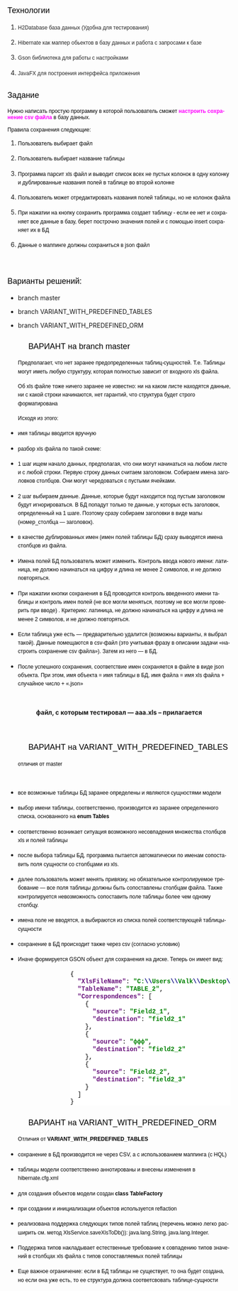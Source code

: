 
<HTML>

<BODY LANG="ru-RU" LINK="#000080" VLINK="#800000" DIR="LTR">
<H2 CLASS="western" STYLE="font-style: normal; font-weight: normal"><FONT COLOR="#000000"><FONT FACE="Arial"><FONT SIZE=4><SPAN STYLE="background: transparent">Технологии</SPAN></FONT></FONT></FONT></H2>
<OL>
	<LI><P STYLE="margin-bottom: 0cm; font-style: normal; font-weight: normal; line-height: 138%; orphans: 1">
	<FONT COLOR="#222222"><FONT FACE="Arial"><FONT SIZE=2 STYLE="font-size: 9pt">H2Database
	база данных (Удобна для тестирования) </FONT></FONT></FONT>
	</P>
	<LI><P STYLE="margin-bottom: 0cm; font-style: normal; font-weight: normal; line-height: 138%; orphans: 1">
	<FONT COLOR="#222222"><FONT FACE="Arial"><FONT SIZE=2 STYLE="font-size: 9pt">Hibernate
	как маппер обьектов в базу данных и работа с запросами к базе</FONT></FONT></FONT></P>
	<LI><P STYLE="margin-bottom: 0cm; font-style: normal; font-weight: normal; line-height: 138%; orphans: 1">
	<FONT COLOR="#222222"><FONT FACE="Arial"><FONT SIZE=2 STYLE="font-size: 9pt">Gson
	библиотека для работы с настройками</FONT></FONT></FONT></P>
	<LI><P STYLE="margin-bottom: 0cm; font-style: normal; font-weight: normal; line-height: 138%; orphans: 1">
	<FONT COLOR="#222222"><FONT FACE="Arial"><FONT SIZE=2 STYLE="font-size: 9pt">JavaFX
	для построения интерфейса приложения </FONT></FONT></FONT>
	</P>
</OL>
<H2 CLASS="western" STYLE="font-style: normal; font-weight: normal; orphans: 1">
<FONT COLOR="#000000"><FONT FACE="Arial"><FONT SIZE=4><SPAN STYLE="background: transparent">Задание</SPAN></FONT></FONT></FONT></H2>
<P STYLE="font-style: normal; font-weight: normal; orphans: 1"><FONT COLOR="#000000"><FONT FACE="Arial"><FONT SIZE=2 STYLE="font-size: 9pt"><SPAN STYLE="background: transparent">Нужно
написать простую программу в которой пользователь сможет <FONT COLOR="#ff00ff"><B>настроить
сохранение csv файла</B></FONT> в базу данных. </SPAN></FONT></FONT></FONT>
</P>
<P STYLE="font-style: normal; font-weight: normal; orphans: 1"><FONT COLOR="#000000"><FONT FACE="Arial"><FONT SIZE=2 STYLE="font-size: 9pt"><SPAN STYLE="background: transparent">Правила
сохранения следующие: </SPAN></FONT></FONT></FONT>
</P>
<OL>
	<LI><P STYLE="margin-bottom: 0cm; background: transparent; font-style: normal; font-weight: normal; line-height: 138%; orphans: 1">
	<FONT COLOR="#000000"><FONT FACE="Arial"><FONT SIZE=2 STYLE="font-size: 9pt"><SPAN STYLE="background: transparent">Пользователь
	выбирает файл</SPAN></FONT></FONT></FONT></P>
	<LI><P STYLE="margin-bottom: 0cm; background: transparent; font-style: normal; font-weight: normal; line-height: 138%; orphans: 1">
	<FONT COLOR="#000000"><FONT FACE="Arial"><FONT SIZE=2 STYLE="font-size: 9pt"><SPAN STYLE="background: transparent">Пользователь
	выбирает название таблицы </SPAN></FONT></FONT></FONT>
	</P>
	<LI><P STYLE="margin-bottom: 0cm; background: transparent; font-style: normal; font-weight: normal; line-height: 138%; orphans: 1">
	<FONT COLOR="#000000"><FONT FACE="Arial"><FONT SIZE=2 STYLE="font-size: 9pt"><SPAN STYLE="background: transparent">Программа
	парсит xls файл и выводит список всех не пустых колонок в одну
	колонку и дублированные названия полей в таблице во второй колонке </SPAN></FONT></FONT></FONT>
	</P>
	<LI><P STYLE="margin-bottom: 0cm; background: transparent; font-style: normal; font-weight: normal; line-height: 138%; orphans: 1">
	<FONT COLOR="#000000"><FONT FACE="Arial"><FONT SIZE=2 STYLE="font-size: 9pt"><SPAN STYLE="background: transparent">Пользователь
	может отредактировать названия полей таблицы, но не колонок файла</SPAN></FONT></FONT></FONT></P>
	<LI><P STYLE="margin-bottom: 0cm; background: transparent; font-style: normal; font-weight: normal; line-height: 138%; orphans: 1">
	<FONT COLOR="#000000"><FONT FACE="Arial"><FONT SIZE=2 STYLE="font-size: 9pt"><SPAN STYLE="background: transparent">При
	нажатии на кнопку сохранить программа создает таблицу - если ее нет
	и сохраняет все данные в базу, берет построчно значения полей и с
	помощью insert сохраняет их в БД</SPAN></FONT></FONT></FONT></P>
	<LI><P STYLE="margin-bottom: 0cm; background: transparent; font-style: normal; font-weight: normal; line-height: 138%; orphans: 1">
	<FONT COLOR="#000000"><FONT FACE="Arial"><FONT SIZE=2 STYLE="font-size: 9pt"><SPAN STYLE="background: transparent">Данные
	о маппинге должны сохраниться в json файл</SPAN></FONT></FONT></FONT></P>
</OL>
<P STYLE="margin-bottom: 0cm"><BR>
</P>
<H2 CLASS="western" STYLE="font-style: normal; font-weight: normal; orphans: 1">
<FONT COLOR="#000000"><FONT FACE="Arial"><FONT SIZE=4><SPAN STYLE="background: transparent">Варианты
решений:</SPAN></FONT></FONT></FONT></H2>
<UL>
	<LI><P STYLE="margin-bottom: 0cm"><SPAN LANG="en-US">branch</SPAN>
	<SPAN LANG="en-US">master</SPAN></P>
	<LI><P STYLE="margin-bottom: 0cm"><SPAN LANG="en-US">branch
	VARIANT_WITH_PREDEFINED_TABLES</SPAN> 
	</P>
	<LI><P STYLE="margin-bottom: 0cm"><SPAN LANG="en-US">branch
	VARIANT_WITH_PREDEFINED_ORM</SPAN> 
	</P>
</UL>
<H2 CLASS="western" STYLE="margin-left: 1.25cm; font-style: normal; font-weight: normal; orphans: 1">
<FONT COLOR="#000000"><FONT FACE="Arial"><FONT SIZE=4><SPAN STYLE="background: transparent"><SPAN LANG="ru-RU">ВАРИАНТ
на </SPAN><SPAN LANG="en-US">branch</SPAN> <SPAN LANG="en-US">master</SPAN></SPAN></FONT></FONT></FONT></H2>
<OL START=6>
	<P STYLE="margin-bottom: 0cm; background: transparent; font-style: normal; font-weight: normal; line-height: 138%; orphans: 1">
	<FONT COLOR="#000000"><FONT FACE="Arial"><FONT SIZE=2 STYLE="font-size: 9pt"><SPAN STYLE="background: transparent">Предполагает,
	что нет заранее предопределенных таблиц-сущностей. Т.е. Таблицы
	могут иметь любую структуру, которая полностью зависит от входного
	<SPAN LANG="en-US">xls </SPAN><SPAN LANG="ru-RU">файла. </SPAN></SPAN></FONT></FONT></FONT>
	</P>
	<P STYLE="margin-bottom: 0cm; background: transparent; font-style: normal; font-weight: normal; line-height: 138%; orphans: 1">
	<FONT COLOR="#000000"><FONT FACE="Arial"><FONT SIZE=2 STYLE="font-size: 9pt"><SPAN STYLE="background: transparent"><SPAN LANG="ru-RU">Об
	</SPAN><SPAN LANG="en-US">xls </SPAN><SPAN LANG="ru-RU">файле тоже
	ничего заранее не известно: ни на каком листе находятся данные, ни с
	какой строки начинаются, нет гарантий, что структура будет строго
	форматирована</SPAN></SPAN></FONT></FONT></FONT></P>
	<P STYLE="margin-bottom: 0cm; background: transparent; font-style: normal; font-weight: normal; line-height: 138%; orphans: 1">
	<FONT COLOR="#000000"><FONT FACE="Arial"><FONT SIZE=2 STYLE="font-size: 9pt"><SPAN STYLE="background: transparent">Исходя
	из этого:</SPAN></FONT></FONT></FONT></P>
</OL>
<UL>
	<LI><P STYLE="margin-bottom: 0cm; background: transparent; font-style: normal; font-weight: normal; line-height: 138%; orphans: 1">
	<FONT COLOR="#000000"><FONT FACE="Arial"><FONT SIZE=2 STYLE="font-size: 9pt"><SPAN STYLE="background: transparent">имя
	таблицы вводится вручную</SPAN></FONT></FONT></FONT></P>
	<LI><P STYLE="margin-bottom: 0cm; background: transparent; font-style: normal; font-weight: normal; line-height: 138%; orphans: 1">
	<FONT COLOR="#000000"><FONT FACE="Arial"><FONT SIZE=2 STYLE="font-size: 9pt"><SPAN STYLE="background: transparent"><SPAN LANG="ru-RU">разбор
	</SPAN><SPAN LANG="en-US">xls </SPAN><SPAN LANG="ru-RU">файла по
	такой схеме: </SPAN></SPAN></FONT></FONT></FONT>
	</P>
	<LI><P STYLE="margin-bottom: 0cm; background: transparent; font-style: normal; font-weight: normal; line-height: 138%; orphans: 1">
	<FONT COLOR="#000000"><FONT FACE="Arial"><FONT SIZE=2 STYLE="font-size: 9pt"><SPAN STYLE="background: transparent">1
	шаг ищем начало данных, предполагая, что они могут начинаться на
	любом листе и с любой строки. Первую строку данных считаем
	заголовком. Собираем имена заголовков столбцов. Они могут
	чередоваться с пустыми ячейками. </SPAN></FONT></FONT></FONT>
	</P>
	<LI><P STYLE="margin-bottom: 0cm; background: transparent; font-style: normal; font-weight: normal; line-height: 138%; orphans: 1">
	<FONT COLOR="#000000"><FONT FACE="Arial"><FONT SIZE=2 STYLE="font-size: 9pt"><SPAN STYLE="background: transparent">2
	шаг выбираем данные. Данные, которые будут находится под пустым
	заголовком будут игнорироваться. В БД попадут только те данные, у
	которых есть заголовок, определенный на 1 шаге. Поэтому сразу
	собираем заголовки в виде мапы (номер_столбца &mdash; заголовок).</SPAN></FONT></FONT></FONT></P>
	<LI><P STYLE="margin-bottom: 0cm; background: transparent; font-style: normal; font-weight: normal; line-height: 138%; orphans: 1">
	<FONT COLOR="#000000"><FONT FACE="Arial"><FONT SIZE=2 STYLE="font-size: 9pt"><SPAN STYLE="background: transparent">в
	качестве дублированных имен (имен полей таблицы БД) сразу выводятся
	имена столбцов из файла. </SPAN></FONT></FONT></FONT>
	</P>
	<LI><P STYLE="margin-bottom: 0cm; background: transparent; font-style: normal; font-weight: normal; line-height: 138%; orphans: 1">
	<FONT COLOR="#000000"><FONT FACE="Arial"><FONT SIZE=2 STYLE="font-size: 9pt"><SPAN STYLE="background: transparent">Имена
	полей БД пользователь может изменить. Контроль ввода нового имени:
	латиница, не должно начинаться на цифру и длина не менее 2 символов,
	и не должно повторяться. </SPAN></FONT></FONT></FONT>
	</P>
	<LI><P STYLE="margin-bottom: 0cm; background: transparent; font-style: normal; font-weight: normal; line-height: 138%; orphans: 1">
	<FONT COLOR="#000000"><FONT FACE="Arial"><FONT SIZE=2 STYLE="font-size: 9pt"><SPAN STYLE="background: transparent">При
	нажатии кнопки сохранения в БД проводится контроль введенного имени
	таблицы и контроль имен полей (не все могли меняться, поэтому не все
	могли проверить при вводе) . Критерию: латиница, не должно
	начинаться на цифру и длина не менее 2 символов, и не должно
	повторяться. </SPAN></FONT></FONT></FONT>
	</P>
	<LI><P STYLE="margin-bottom: 0cm; background: transparent; font-style: normal; font-weight: normal; line-height: 138%; orphans: 1">
	<FONT COLOR="#000000"><FONT FACE="Arial"><FONT SIZE=2 STYLE="font-size: 9pt"><SPAN STYLE="background: transparent">Если
	таблица уже есть &mdash; предварительно удалится (возможны варианты,
	я выбрал такой). Данные помещаются в csv-файл (это учитывая фразу в
	описании задачи &laquo;настроить сохранение csv файла&raquo;). Затем
	из него &mdash; в БД.</SPAN></FONT></FONT></FONT></P>
	<LI><P STYLE="margin-bottom: 0cm; background: transparent; font-style: normal; font-weight: normal; line-height: 138%; orphans: 1">
	<FONT COLOR="#000000"><FONT FACE="Arial"><FONT SIZE=2 STYLE="font-size: 9pt"><SPAN STYLE="background: transparent">После
	успешного сохранения, соответствие имен сохраняется в файле в виде
	json объекта. При этом, имя объекта = имя таблицы в БД, имя файла =
	имя xls файла + случайное число + &laquo;.json&raquo;</SPAN></FONT></FONT></FONT></P>
</UL>
<P STYLE="margin-bottom: 0cm"><BR>
</P>
<P ALIGN=CENTER STYLE="margin-bottom: 0cm"><B>файл, с которым
тестировал &mdash; <SPAN LANG="en-US">aaa.xls &ndash; </SPAN><SPAN LANG="ru-RU">прилагается</SPAN></B></P>
<P ALIGN=CENTER STYLE="margin-bottom: 0cm"><BR>
</P>
<H2 CLASS="western" STYLE="margin-left: 1.25cm; font-style: normal; font-weight: normal; orphans: 1">
<FONT COLOR="#000000"><FONT FACE="Arial"><FONT SIZE=4><SPAN STYLE="background: transparent"><SPAN LANG="ru-RU">ВАРИАНТ
на </SPAN><SPAN LANG="en-US">VARIANT_WITH_PREDEFINED_TABLES</SPAN> </SPAN></FONT></FONT></FONT>
</H2>
<OL START=6>
	<P STYLE="margin-bottom: 0cm; background: transparent; font-style: normal; font-weight: normal; line-height: 138%; orphans: 1">
	<FONT COLOR="#000000"><FONT FACE="Arial"><FONT SIZE=2 STYLE="font-size: 9pt"><SPAN STYLE="background: transparent">отличия
	от master</SPAN></FONT></FONT></FONT></P>
</OL>
<P ALIGN=CENTER STYLE="margin-bottom: 0cm"><BR>
</P>
<UL>
	<LI><P STYLE="margin-bottom: 0cm; background: transparent; font-style: normal; font-weight: normal; line-height: 138%; orphans: 1">
	<FONT COLOR="#000000"><FONT FACE="Arial"><FONT SIZE=2 STYLE="font-size: 9pt"><SPAN STYLE="background: transparent">все
	возможные таблицы БД заранее определены и являются сущностями модели</SPAN></FONT></FONT></FONT></P>
	<LI><P STYLE="margin-bottom: 0cm; background: transparent; font-style: normal; font-weight: normal; line-height: 138%; orphans: 1">
	<FONT COLOR="#000000"><FONT FACE="Arial"><FONT SIZE=2 STYLE="font-size: 9pt"><SPAN STYLE="background: transparent">выбор
	имени таблицы, соответственно, производится из заранее определенного
	списка, основанного на&nbsp;<B>enum&nbsp;Tables</B></SPAN></FONT></FONT></FONT></P>
	<LI><P STYLE="margin-bottom: 0cm; background: transparent; font-style: normal; font-weight: normal; line-height: 138%; orphans: 1">
	<FONT COLOR="#000000"><FONT FACE="Arial"><FONT SIZE=2 STYLE="font-size: 9pt"><SPAN STYLE="background: transparent">соответственно
	возникает ситуация возможного несовпадения множества столбцов xls и
	полей таблицы</SPAN></FONT></FONT></FONT></P>
	<LI><P STYLE="margin-bottom: 0cm; background: transparent; font-style: normal; font-weight: normal; line-height: 138%; orphans: 1">
	<FONT COLOR="#000000"><FONT FACE="Arial"><FONT SIZE=2 STYLE="font-size: 9pt"><SPAN STYLE="background: transparent">после
	выбора таблицы БД, программа пытается автоматически по именам
	сопоставить поля сущности со столбцами из xls.</SPAN></FONT></FONT></FONT></P>
	<LI><P STYLE="margin-bottom: 0cm; background: transparent; font-style: normal; font-weight: normal; line-height: 138%; orphans: 1">
	<FONT COLOR="#000000"><FONT FACE="Arial"><FONT SIZE=2 STYLE="font-size: 9pt"><SPAN STYLE="background: transparent">далее
	пользователь может менять привязку, но обязательное контролируемое
	требование &mdash; все поля таблицы должны быть сопоставлены
	столбцам файла. Также контролируется невозможность сопоставить поле
	таблицы более чем одному столбцу.</SPAN></FONT></FONT></FONT></P>
	<LI><P STYLE="margin-bottom: 0cm; background: transparent; font-style: normal; font-weight: normal; line-height: 138%; orphans: 1">
	<FONT COLOR="#000000"><FONT FACE="Arial"><FONT SIZE=2 STYLE="font-size: 9pt"><SPAN STYLE="background: transparent">имена
	поле не вводятся, а выбираются из списка полей соответствующей
	таблицы-сущности</SPAN></FONT></FONT></FONT></P>
	<LI><P STYLE="margin-bottom: 0cm; background: transparent; font-style: normal; font-weight: normal; line-height: 138%; orphans: 1">
	<FONT COLOR="#000000"><FONT FACE="Arial"><FONT SIZE=2 STYLE="font-size: 9pt"><SPAN STYLE="background: transparent">сохранение
	в БД происходит также через csv (согласно условию)</SPAN></FONT></FONT></FONT></P>
	<LI><P STYLE="margin-bottom: 0cm; background: transparent; font-style: normal; font-weight: normal; line-height: 138%; orphans: 1">
	<FONT COLOR="#000000"><FONT FACE="Arial"><FONT SIZE=2 STYLE="font-size: 9pt"><SPAN STYLE="background: transparent">Иначе
	формируется GSON объект для сохранения на диске. Теперь он имеет
	вид:</SPAN></FONT></FONT></FONT></P>
</UL>
<PRE STYLE="margin-left: 3.75cm; background: #ffffff"><FONT COLOR="#000000">{</FONT>
<FONT COLOR="#000000">  <FONT COLOR="#660e7a"><FONT FACE="Courier New"><B>&quot;XlsFileName&quot;</B></FONT></FONT><FONT FACE="Courier New">: </FONT><FONT COLOR="#008000"><FONT FACE="Courier New"><B>&quot;C:</B></FONT></FONT><FONT COLOR="#000080"><FONT FACE="Courier New"><B>\\</B></FONT></FONT><FONT COLOR="#008000"><FONT FACE="Courier New"><B>Users</B></FONT></FONT><FONT COLOR="#000080"><FONT FACE="Courier New"><B>\\</B></FONT></FONT><FONT COLOR="#008000"><FONT FACE="Courier New"><B>Valk</B></FONT></FONT><FONT COLOR="#000080"><FONT FACE="Courier New"><B>\\</B></FONT></FONT><FONT COLOR="#008000"><FONT FACE="Courier New"><B>Desktop</B></FONT></FONT><FONT COLOR="#000080"><FONT FACE="Courier New"><B>\\</B></FONT></FONT><FONT COLOR="#008000"><FONT FACE="Courier New"><B>bbb.xls&quot;</B></FONT></FONT><FONT FACE="Courier New">,</FONT></FONT>
<FONT COLOR="#000000">  <FONT COLOR="#660e7a"><FONT FACE="Courier New"><B>&quot;TableName&quot;</B></FONT></FONT><FONT FACE="Courier New">: </FONT><FONT COLOR="#008000"><FONT FACE="Courier New"><B>&quot;TABLE_2&quot;</B></FONT></FONT><FONT FACE="Courier New">,</FONT></FONT>
<FONT COLOR="#000000">  <FONT COLOR="#660e7a"><FONT FACE="Courier New"><B>&quot;Correspondences&quot;</B></FONT></FONT><FONT FACE="Courier New">: [</FONT></FONT>
<FONT COLOR="#000000">    <FONT FACE="Courier New">{</FONT></FONT>
<FONT COLOR="#000000">      <FONT COLOR="#660e7a"><FONT FACE="Courier New"><B>&quot;source&quot;</B></FONT></FONT><FONT FACE="Courier New">: </FONT><FONT COLOR="#008000"><FONT FACE="Courier New"><B>&quot;Field2_1&quot;</B></FONT></FONT><FONT FACE="Courier New">,</FONT></FONT>
<FONT COLOR="#000000">      <FONT COLOR="#660e7a"><FONT FACE="Courier New"><B>&quot;destination&quot;</B></FONT></FONT><FONT FACE="Courier New">: </FONT><FONT COLOR="#008000"><FONT FACE="Courier New"><B>&quot;field2_1&quot;</B></FONT></FONT></FONT>
<FONT COLOR="#000000"><FONT COLOR="#008000">    </FONT><FONT FACE="Courier New">},</FONT></FONT>
<FONT COLOR="#000000">    <FONT FACE="Courier New">{</FONT></FONT>
<FONT COLOR="#000000">      <FONT COLOR="#660e7a"><FONT FACE="Courier New"><B>&quot;source&quot;</B></FONT></FONT><FONT FACE="Courier New">: </FONT><FONT COLOR="#008000"><FONT FACE="Courier New"><B>&quot;ффф&quot;</B></FONT></FONT><FONT FACE="Courier New">,</FONT></FONT>
<FONT COLOR="#000000">      <FONT COLOR="#660e7a"><FONT FACE="Courier New"><B>&quot;destination&quot;</B></FONT></FONT><FONT FACE="Courier New">: </FONT><FONT COLOR="#008000"><FONT FACE="Courier New"><B>&quot;field2_2&quot;</B></FONT></FONT></FONT>
<FONT COLOR="#000000"><FONT COLOR="#008000">    </FONT><FONT FACE="Courier New">},</FONT></FONT>
<FONT COLOR="#000000">    <FONT FACE="Courier New">{</FONT></FONT>
<FONT COLOR="#000000">      <FONT COLOR="#660e7a"><FONT FACE="Courier New"><B>&quot;source&quot;</B></FONT></FONT><FONT FACE="Courier New">: </FONT><FONT COLOR="#008000"><FONT FACE="Courier New"><B>&quot;Field2_2&quot;</B></FONT></FONT><FONT FACE="Courier New">,</FONT></FONT>
<FONT COLOR="#000000">      <FONT COLOR="#660e7a"><FONT FACE="Courier New"><B>&quot;destination&quot;</B></FONT></FONT><FONT FACE="Courier New">: </FONT><FONT COLOR="#008000"><FONT FACE="Courier New"><B>&quot;field2_3&quot;</B></FONT></FONT></FONT>
<FONT COLOR="#000000"><FONT COLOR="#008000">    </FONT><FONT FACE="Courier New">}</FONT></FONT>
<FONT COLOR="#000000">  <FONT FACE="Courier New">]</FONT></FONT>
<FONT COLOR="#000000"><FONT FACE="Courier New">}</FONT></FONT>
</PRE><H2 CLASS="western" STYLE="margin-left: 1.25cm; font-style: normal; font-weight: normal; orphans: 1">
<FONT COLOR="#000000"><FONT FACE="Arial"><FONT SIZE=4><SPAN STYLE="background: transparent"><SPAN LANG="ru-RU">ВАРИАНТ
на </SPAN><SPAN LANG="en-US">VARIANT_WITH_PREDEFINED_ORM</SPAN> </SPAN></FONT></FONT></FONT>
</H2>
<OL START=6>
	<P STYLE="margin-bottom: 0cm; background: transparent; line-height: 138%; orphans: 1">
	<FONT COLOR="#000000"><FONT FACE="Arial"><FONT SIZE=2 STYLE="font-size: 9pt"><SPAN LANG="ru-RU"><SPAN STYLE="font-style: normal"><SPAN STYLE="font-weight: normal"><SPAN STYLE="background: transparent">Отличия
	</SPAN></SPAN></SPAN></SPAN></FONT></FONT></FONT><FONT COLOR="#000000"><FONT FACE="Arial"><FONT SIZE=2 STYLE="font-size: 9pt"><SPAN LANG="en-US"><SPAN STYLE="font-style: normal"><SPAN STYLE="font-weight: normal"><SPAN STYLE="background: transparent">от
	 </SPAN></SPAN></SPAN></SPAN></FONT></FONT></FONT><FONT COLOR="#000000"><FONT FACE="Arial"><FONT SIZE=2 STYLE="font-size: 9pt"><SPAN LANG="ru-RU"><SPAN STYLE="font-style: normal"><B><SPAN STYLE="background: transparent">VARIANT_WITH_PREDEFINED_TABLES</SPAN></B></SPAN></SPAN></FONT></FONT></FONT></P>
	<P STYLE="margin-bottom: 0cm; background: transparent; line-height: 138%; orphans: 1">
	</P>
</OL>
<UL>
	<LI><P STYLE="margin-bottom: 0cm; background: transparent; font-style: normal; font-weight: normal; line-height: 138%; orphans: 1">
	<FONT COLOR="#000000"><FONT FACE="Arial"><FONT SIZE=2 STYLE="font-size: 9pt"><SPAN STYLE="background: transparent">сохранение
	в БД производится не через <SPAN LANG="en-US">CSV, </SPAN><SPAN LANG="ru-RU">а
	с использованием маппинга (с </SPAN><SPAN LANG="en-US">HQL</SPAN><SPAN LANG="ru-RU">)</SPAN><SPAN LANG="en-US">
	</SPAN></SPAN></FONT></FONT></FONT>
	</P>
	<LI><P STYLE="margin-bottom: 0cm; background: transparent; font-style: normal; font-weight: normal; line-height: 138%; orphans: 1">
	<FONT COLOR="#000000"><FONT FACE="Arial"><FONT SIZE=2 STYLE="font-size: 9pt"><SPAN STYLE="background: transparent">таблицы
	модели соответственно  аннотированы и внесены изменения в
	hibernate.cfg.xml</SPAN></FONT></FONT></FONT></P>
	<LI><P STYLE="margin-bottom: 0cm; background: transparent; font-style: normal; font-weight: normal; line-height: 138%; orphans: 1">
	<FONT COLOR="#000000"><FONT FACE="Arial"><FONT SIZE=2 STYLE="font-size: 9pt"><SPAN STYLE="background: transparent">для
	создания объектов модели создан <B>class TableFactory</B>	</SPAN></FONT></FONT></FONT></P>
	<LI><P STYLE="margin-bottom: 0cm; background: transparent; font-style: normal; font-weight: normal; line-height: 138%; orphans: 1">
	<FONT COLOR="#000000"><FONT FACE="Arial"><FONT SIZE=2 STYLE="font-size: 9pt"><SPAN STYLE="background: transparent">при
	создании и инициализации объектов используется <SPAN LANG="en-US">reflaction</SPAN></SPAN></FONT></FONT></FONT></P>
	<LI><P STYLE="margin-bottom: 0cm; background: transparent; font-style: normal; font-weight: normal; line-height: 138%; orphans: 1">
	<FONT COLOR="#000000"><FONT FACE="Arial"><FONT SIZE=2 STYLE="font-size: 9pt"><SPAN STYLE="background: transparent">реализована
	поддержка следующих типов полей таблиц (перечень можно легко
	расширить см. метод <SPAN LANG="en-US">XlsService.saveXlsToDb()</SPAN>):
	java.lang.String, java.lang.Integer. </SPAN></FONT></FONT></FONT>
	</P>
	<LI><P STYLE="margin-bottom: 0cm; background: transparent; font-style: normal; font-weight: normal; line-height: 138%; orphans: 1">
	<FONT COLOR="#000000"><FONT FACE="Arial"><FONT SIZE=2 STYLE="font-size: 9pt"><SPAN STYLE="background: transparent"><SPAN LANG="ru-RU">Поддержка
	типов накладывает естественные требование к совпадению типов
	значений в столбцах </SPAN><SPAN LANG="en-US">xls </SPAN><SPAN LANG="ru-RU">файла
	с типов сопоставляемых полей таблицы</SPAN></SPAN></FONT></FONT></FONT></P>
	<P STYLE="margin-bottom: 0cm; background: transparent; font-style: normal; font-weight: normal; line-height: 138%; orphans: 1">
	</P>
	<LI><P STYLE="margin-bottom: 0cm; background: transparent; font-style: normal; font-weight: normal; line-height: 138%; orphans: 1">
	<FONT COLOR="#000000"><FONT FACE="Arial"><FONT SIZE=2 STYLE="font-size: 9pt"><SPAN STYLE="background: transparent"><SPAN LANG="ru-RU">Еще важное ограничение: </SPAN><SPAN LANG="en-US"> </SPAN><SPAN LANG="ru-RU">если в БД таблицы не существует, то она будет создана, но если она уже есть, то ее структура должна соответсвовать таблице-сущности</SPAN></SPAN></FONT></FONT></FONT></P>
	<P STYLE="margin-bottom: 0cm; background: transparent; font-style: normal; font-weight: normal; line-height: 138%; orphans: 1">
	</P>
</UL>
</BODY>
</HTML>
